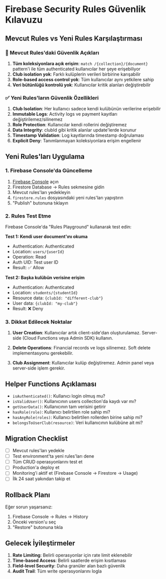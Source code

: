# Firebase Security Rules Güvenlik Kılavuzu

## Mevcut Rules vs Yeni Rules Karşılaştırması

### 🚨 Mevcut Rules'daki Güvenlik Açıkları

1. **Tüm koleksiyonlara açık erişim**: `match /{collection}/{document}` pattern'i ile tüm authenticated kullanıcılar her şeye erişebiliyor
2. **Club isolation yok**: Farklı kulüplerin verileri birbirine karışabilir
3. **Role-based access control yok**: Tüm kullanıcılar aynı yetkilere sahip
4. **Veri bütünlüğü kontrolü yok**: Kullanıcılar kritik alanları değiştirebilir

### ✅ Yeni Rules'ların Güvenlik Özellikleri

1. **Club Isolation**: Her kullanıcı sadece kendi kulübünün verilerine erişebilir
2. **Immutable Logs**: Activity logs ve payment kayıtları değiştirilemez/silinemez
3. **Role Protection**: Kullanıcılar kendi rollerini değiştiremez
4. **Data Integrity**: clubId gibi kritik alanlar update'lerde korunur
5. **Timestamp Validation**: Log kayıtlarında timestamp doğrulaması
6. **Explicit Deny**: Tanımlanmayan koleksiyonlara erişim engellenir

## Yeni Rules'ları Uygulama

### 1. Firebase Console'da Güncelleme

1. [Firebase Console](https://console.firebase.google.com) açın
2. Firestore Database → Rules sekmesine gidin
3. Mevcut rules'ları yedekleyin
4. `firestore.rules` dosyasındaki yeni rules'ları yapıştırın
5. "Publish" butonuna tıklayın

### 2. Rules Test Etme

Firebase Console'da "Rules Playground" kullanarak test edin:

**Test 1: Kendi user document'ını okuma**
- Authentication: Authenticated
- Location: `users/{userId}`
- Operation: Read
- Auth UID: Test user ID
- Result: ✅ Allow

**Test 2: Başka kulübün verisine erişim**
- Authentication: Authenticated
- Location: `students/{studentId}`
- Resource data: `{clubId: "different-club"}`
- User data: `{clubId: "my-club"}`
- Result: ❌ Deny

### 3. Dikkat Edilecek Noktalar

1. **User Creation**: Kullanıcılar artık client-side'dan oluşturulamaz. Server-side (Cloud Functions veya Admin SDK) kullanın.

2. **Delete Operations**: Financial records ve logs silinemez. Soft delete implementasyonu gerekebilir.

3. **Club Assignment**: Kullanıcılar kulüp değiştiremez. Admin panel veya server-side işlem gerekir.

## Helper Functions Açıklaması

- `isAuthenticated()`: Kullanıcı login olmuş mu?
- `isValidUser()`: Kullanıcının users collection'da kaydı var mı?
- `getUserData()`: Kullanıcının tam verisini getirir
- `hasRole(role)`: Kullanıcı belirtilen role sahip mi?
- `hasAnyRole(roles)`: Kullanıcı belirtilen rollerden birine sahip mi?
- `belongsToUserClub(resource)`: Veri kullanıcının kulübüne ait mi?

## Migration Checklist

- [ ] Mevcut rules'ları yedekle
- [ ] Test environment'ta yeni rules'ları dene
- [ ] Tüm CRUD operasyonlarını test et
- [ ] Production'a deploy et
- [ ] Monitoring'i aktif et (Firebase Console → Firestore → Usage)
- [ ] İlk 24 saat yakından takip et

## Rollback Planı

Eğer sorun yaşarsanız:
1. Firebase Console → Rules → History
2. Önceki version'u seç
3. "Restore" butonuna tıkla

## Gelecek İyileştirmeler

1. **Rate Limiting**: Belirli operasyonlar için rate limit eklenebilir
2. **Time-based Access**: Belirli saatlerde erişim kısıtlaması
3. **Field-level Security**: Daha granüler alan bazlı güvenlik
4. **Audit Trail**: Tüm write operasyonlarını logla
